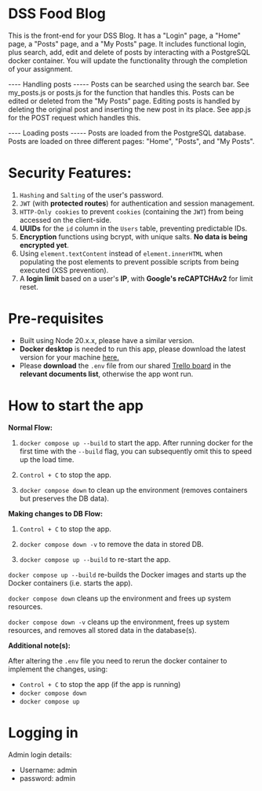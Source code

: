 # DSS Food Blog

This is the front-end for your DSS Blog. It has a "Login" page, a "Home" page, a "Posts" page, and a "My Posts" page. It includes
functional login, plus search, add, edit and delete of posts by interacting with a PostgreSQL docker container. You will update the functionality through the completion of your assignment.

---- Handling posts -----
Posts can be searched using the search bar. See my_posts.js or posts.js for the function that handles this.
Posts can be edited or deleted from the "My Posts" page. Editing posts is handled by deleting the original post and inserting the new post in its place. See app.js for the POST request which handles this.

 ---- Loading posts -----
Posts are loaded from the PostgreSQL database. Posts are loaded on three different pages: "Home", "Posts", and "My Posts".


# Security Features:

1. `Hashing` and `Salting` of the user's password.
2. `JWT` (with **protected routes**) for authentication and session management.
3. `HTTP-Only cookies` to prevent `cookies` (containing the `JWT`) from being accessed on the client-side.
4. **UUIDs** for the `id` column in the `Users` table, preventing predictable IDs.
5. **Encryption** functions using bcrypt, with unique salts. **No data is being encrypted yet**.
6. Using `element.textContent` instead of `element.innerHTML` when populating the post elements to prevent possible scripts from being executed (XSS prevention).
7. A **login limit** based on a user's **IP**, with **Google's reCAPTCHAv2** for limit reset.


# Pre-requisites

- Built using Node 20.x.x, please have a similar version.
- **Docker desktop** is needed to run this app, please download the latest version for your machine [here.](https://www.docker.com/products/docker-desktop/)
- Please **download** the `.env` file from our shared [Trello board](https://trello.com/b/iofxikyy/dss2024-25-002-ug29) in the **relevant documents list**, otherwise the app wont run.

# How to start the app

**Normal Flow:**

1. `docker compose up --build` to start the app. After running docker for the first time with the `--build` flag, you can subsequently omit this to speed up the load time.

2. `Control + C` to stop the app.

3. `docker compose down` to clean up the environment (removes containers but preserves the DB data).

**Making changes to DB Flow:**

1. `Control + C` to stop the app.

2. `docker compose down -v` to remove the data in stored DB.

3. `docker compose up --build` to re-start the app.

`docker compose up --build` re-builds the Docker images and starts up the Docker containers (i.e. starts the app).

`docker compose down` cleans up the environment and frees up system resources.

`docker compose down -v` cleans up the environment, frees up system resources, and removes all stored data in the database(s).

**Additional note(s):**

After altering the `.env` file you need to rerun the docker container to implement the changes, using:
- `Control + C` to stop the app (if the app is running)
- `docker compose down`
- `docker compose up`


# Logging in

Admin login details:
- Username: admin
- password: admin
